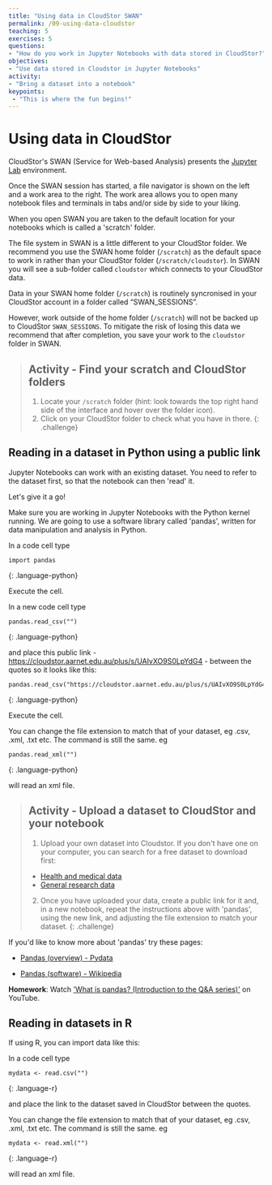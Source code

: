 ```yaml
---
title: "Using data in CloudStor SWAN"
permalink: /09-using-data-cloudstor
teaching: 5
exercises: 5
questions:
- "How do you work in Jupyter Notebooks with data stored in CloudStor?"
objectives:
- "Use data stored in Cloudstor in Jupyter Notebooks"
activity:
- "Bring a dataset into a notebook"
keypoints:
 - "This is where the fun begins!"
---
```


# Using data in CloudStor

CloudStor's SWAN (Service for Web-based Analysis) presents the
[Jupyter Lab](https://jupyterlab.readthedocs.io/en/stable/getting_started/overview.html) environment.

Once the SWAN session has started, a file navigator is shown on the left and a work area to the right.
The work area allows you to open many notebook files and terminals in tabs and/or side by side to your liking.

When you open SWAN you are taken to the default location for your notebooks which is called a 'scratch' folder.

The file system in SWAN is a little different to your CloudStor folder.
We recommend you use  the SWAN home folder (`/scratch`) as the default space to work in rather than your CloudStor  folder (`/scratch/cloudstor`). In SWAN you will see a sub-folder called `cloudstor` which connects to your CloudStor data.

Data in your SWAN home folder (`/scratch`) is routinely syncronised in your CloudStor account in a folder called “SWAN_SESSIONS”.

However, work outside of the home folder (`/scratch`) will not be backed up to CloudStor `SWAN_SESSIONS`. To mitigate the risk of losing this data we recommend that after completion, you save your work to the `cloudstor` folder in SWAN.

> ## Activity - Find your scratch and CloudStor folders
>
> 1. Locate your `/scratch` folder (hint: look towards the top right hand side of the interface and hover over the folder icon).
> 2. Click on your CloudStor folder to check what you have in there.
{: .challenge}

## Reading in a dataset in Python using a public link

Jupyter Notebooks can work with an existing dataset. You need to refer to the dataset first, so
 that the notebook can then 'read' it.

Let's give it a go!

Make sure you are working in Jupyter Notebooks with the Python kernel running.
 We are going to use a software library called 'pandas', written for data manipulation and
  analysis in Python.

In a code cell type

~~~
import pandas
~~~
{: .language-python}

Execute the cell.

In a new code cell type

~~~
pandas.read_csv("")
~~~
{: .language-python}

and place this public link - https://cloudstor.aarnet.edu.au/plus/s/UAIvXO9S0LpYdG4 -
between the quotes so it looks like this:

~~~
pandas.read_csv("https://cloudstor.aarnet.edu.au/plus/s/UAIvXO9S0LpYdG4")
~~~
{: .language-python}

Execute the cell.

You can change the file extension to match that of your dataset, eg .csv, .xml, .txt etc.
The command is still the same. eg

~~~
pandas.read_xml("")
~~~
{: .language-python}

will read an xml file.

> ## Activity - Upload a dataset to CloudStor and your notebook
>
> 1. Upload your own dataset into Cloudstor. If you don't have one on your computer, you can
 search for a free dataset to download first:
>
> - [Health and medical data](https://www.aihw.gov.au/about-our-data/accessing-australian-government-data)
> - [General research data](https://researchdata.edu.au/)
>
> 2. Once you have uploaded your data, create a public link for it and, in a new notebook, repeat
 the instructions above with 'pandas', using the new link, and adjusting the file extension to
  match your dataset.
{: .challenge}

If you'd like to know more about 'pandas' try these pages:

- [Pandas (overview) - Pydata](https://pandas.pydata.org/pandas-docs/stable/getting_started/overview.html)

- [Pandas (software) - Wikipedia](https://en.m.wikipedia.org/wiki/Pandas_(software))

**Homework**: Watch ['What is pandas? (Introduction to the Q&A series)'](https://www.youtube.com/watch?v=yzIMircGU5I) on YouTube.

## Reading in datasets in R

If using R, you can import data like this:

In a code cell type

~~~
mydata <- read.csv("")
~~~
{: .language-r}

and place the link to the dataset saved in CloudStor between the quotes.

You can change the file extension to match that of your dataset, eg .csv, .xml, .txt etc.
The command is still the same. eg

~~~
mydata <- read.xml("")
~~~
{: .language-r}

will read an xml file.


